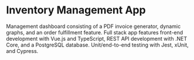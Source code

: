 # Inventory Management App

Management dashboard consisting of a PDF invoice generator, dynamic graphs, and an order fulfillment feature. Full stack app features front-end development with Vue.js and TypeScript, REST API development with .NET Core, and a PostgreSQL database. Unit/end-to-end testing with Jest, xUnit, and Cypress.
